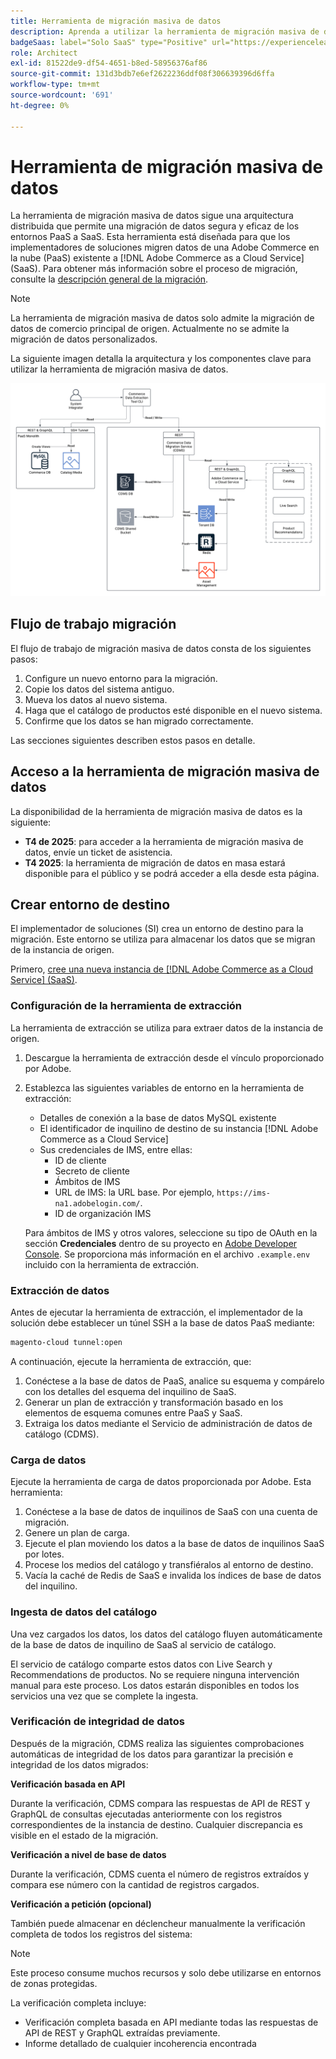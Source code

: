 ```yaml
---
title: Herramienta de migración masiva de datos
description: Aprenda a utilizar la herramienta de migración masiva de datos para migrar datos de su instancia de Adobe Commerce en la nube existente a  [!DNL Adobe Commerce as a Cloud Service].
badgeSaas: label="Solo SaaS" type="Positive" url="https://experienceleague.adobe.com/es/docs/commerce/user-guides/product-solutions" tooltip="Solo se aplica a los proyectos de Adobe Commerce as a Cloud Service y Adobe Commerce Optimizer (infraestructura de SaaS administrada por Adobe)."
role: Architect
exl-id: 81522de9-df54-4651-b8ed-58956376af86
source-git-commit: 131d3bdb7e6ef2622236ddf08f306639396d6ffa
workflow-type: tm+mt
source-wordcount: '691'
ht-degree: 0%

---
```


# Herramienta de migración masiva de datos

La herramienta de migración masiva de datos sigue una arquitectura distribuida que permite una migración de datos segura y eficaz de los entornos PaaS a SaaS. Esta herramienta está diseñada para que los implementadores de soluciones migren datos de una Adobe Commerce en la nube (PaaS) existente a [!DNL Adobe Commerce as a Cloud Service] (SaaS). Para obtener más información sobre el proceso de migración, consulte la [descripción general de la migración](./overview.md).

>[!NOTE]
>
>La herramienta de migración masiva de datos solo admite la migración de datos de comercio principal de origen. Actualmente no se admite la migración de datos personalizados.

La siguiente imagen detalla la arquitectura y los componentes clave para utilizar la herramienta de migración masiva de datos.

![Arquitectura de la herramienta de migración masiva de datos](../assets/bulk-data-diagram.png)

## Flujo de trabajo migración

El flujo de trabajo de migración masiva de datos consta de los siguientes pasos:

1. Configure un nuevo entorno para la migración.
1. Copie los datos del sistema antiguo.
1. Mueva los datos al nuevo sistema.
1. Haga que el catálogo de productos esté disponible en el nuevo sistema.
1. Confirme que los datos se han migrado correctamente.

Las secciones siguientes describen estos pasos en detalle.

## Acceso a la herramienta de migración masiva de datos

La disponibilidad de la herramienta de migración masiva de datos es la siguiente:

- **T4 de 2025**: para acceder a la herramienta de migración masiva de datos, envíe un ticket de asistencia.
- **T4 2025**: la herramienta de migración de datos en masa estará disponible para el público y se podrá acceder a ella desde esta página.

## Crear entorno de destino

El implementador de soluciones (SI) crea un entorno de destino para la migración. Este entorno se utiliza para almacenar los datos que se migran de la instancia de origen.

Primero, [cree una nueva instancia de  [!DNL Adobe Commerce as a Cloud Service] (SaaS)](../getting-started.md#create-an-instance).

### Configuración de la herramienta de extracción

La herramienta de extracción se utiliza para extraer datos de la instancia de origen.

1. Descargue la herramienta de extracción desde el vínculo proporcionado por Adobe.
1. Establezca las siguientes variables de entorno en la herramienta de extracción:
   - Detalles de conexión a la base de datos MySQL existente
   - El identificador de inquilino de destino de su instancia [!DNL Adobe Commerce as a Cloud Service]
   - Sus credenciales de IMS, entre ellas:
      - ID de cliente
      - Secreto de cliente
      - Ámbitos de IMS
      - URL de IMS: la URL base. Por ejemplo, `https://ims-na1.adobelogin.com/`.
      - ID de organización IMS

   Para ámbitos de IMS y otros valores, seleccione su tipo de OAuth en la sección **Credenciales** dentro de su proyecto en [Adobe Developer Console](https://developer.adobe.com/console/). Se proporciona más información en el archivo `.example.env` incluido con la herramienta de extracción.

### Extracción de datos

Antes de ejecutar la herramienta de extracción, el implementador de la solución debe establecer un túnel SSH a la base de datos PaaS mediante:

```bash
magento-cloud tunnel:open
```

A continuación, ejecute la herramienta de extracción, que:

1. Conéctese a la base de datos de PaaS, analice su esquema y compárelo con los detalles del esquema del inquilino de SaaS.
1. Generar un plan de extracción y transformación basado en los elementos de esquema comunes entre PaaS y SaaS.
1. Extraiga los datos mediante el Servicio de administración de datos de catálogo (CDMS).

### Carga de datos

Ejecute la herramienta de carga de datos proporcionada por Adobe. Esta herramienta:

1. Conéctese a la base de datos de inquilinos de SaaS con una cuenta de migración.
1. Genere un plan de carga.
1. Ejecute el plan moviendo los datos a la base de datos de inquilinos SaaS por lotes.
1. Procese los medios del catálogo y transfiéralos al entorno de destino.
1. Vacía la caché de Redis de SaaS e invalida los índices de base de datos del inquilino.

### Ingesta de datos del catálogo

Una vez cargados los datos, los datos del catálogo fluyen automáticamente de la base de datos de inquilino de SaaS al servicio de catálogo.

El servicio de catálogo comparte estos datos con Live Search y Recommendations de productos. No se requiere ninguna intervención manual para este proceso. Los datos estarán disponibles en todos los servicios una vez que se complete la ingesta.

### Verificación de integridad de datos

Después de la migración, CDMS realiza las siguientes comprobaciones automáticas de integridad de los datos para garantizar la precisión e integridad de los datos migrados:

**Verificación basada en API**

Durante la verificación, CDMS compara las respuestas de API de REST y GraphQL de consultas ejecutadas anteriormente con los registros correspondientes de la instancia de destino. Cualquier discrepancia es visible en el estado de la migración.

**Verificación a nivel de base de datos**

Durante la verificación, CDMS cuenta el número de registros extraídos y compara ese número con la cantidad de registros cargados.

**Verificación a petición (opcional)**

También puede almacenar en déclencheur manualmente la verificación completa de todos los registros del sistema:

>[!NOTE]
>
>Este proceso consume muchos recursos y solo debe utilizarse en entornos de zonas protegidas.

La verificación completa incluye:

- Verificación completa basada en API mediante todas las respuestas de API de REST y GraphQL extraídas previamente.
- Informe detallado de cualquier incoherencia encontrada
